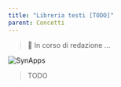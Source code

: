 ```yaml
---
title: "Libreria testi [TODO]"
parent: Concetti
---
```


> 🚧 In corso di redazione ...

![SynApps](../assets/under-progress.gif)


> TODO
